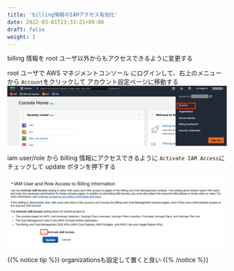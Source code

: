 ```yaml
---
title: 'billing情報のIAMアクセス有効化'
date: 2022-03-01T23:33:21+09:00
draft: false
weight: 1
---
```


billing 情報を root ユーザ以外からもアクセスできるように変更する

root ユーザで AWS マネジメントコンソール にログインして、右上のメニューから `Account`をクリックして アカウント設定ページに移動する
![menu account](/images/ss_menu_account.png)

iam user/role から billing 情報にアクセスできるように `Activate IAM Access`にチェックして update ボタンを押下する

![activate iam access](/images/ss_account_settings_iam_access_to_billing.png)


{{% notice tip %}}
organizationsも設定して置くと良い
{{% /notice %}}